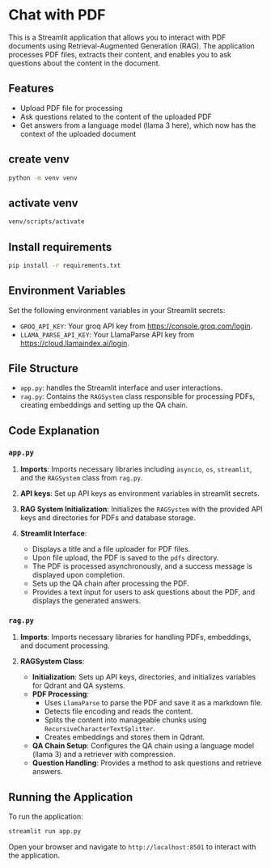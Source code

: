 # Chat with PDF

This is a Streamlit application that allows you to interact with PDF documents using Retrieval-Augmented Generation (RAG). The application processes PDF files, extracts their content, and enables you to ask questions about the content in the document.

## Features

- Upload PDF file for processing
- Ask questions related to the content of the uploaded PDF
- Get answers from a language model (llama 3 here), which now has the context of the uploaded document

## create venv
```bash
python -m venv venv
```
## activate venv
```bash
venv/scripts/activate
```

## Install requirements

```bash
pip install -r requirements.txt
```


## Environment Variables

Set the following environment variables in your Streamlit secrets:

- `GROQ_API_KEY`: Your groq API key from https://console.groq.com/login.
- `LLAMA_PARSE_API_KEY`: Your LlamaParse API key from https://cloud.llamaindex.ai/login.

## File Structure

- `app.py`: handles the Streamlit interface and user interactions.
- `rag.py`: Contains the `RAGSystem` class responsible for processing PDFs, creating embeddings and setting up the QA chain.

## Code Explanation

### `app.py`

1. **Imports**: Imports necessary libraries including `asyncio`, `os`, `streamlit`, and the `RAGSystem` class from `rag.py`.

2. **API keys**: Set up API keys as environment variables in streamlit secrets.

3. **RAG System Initialization**: Initializes the `RAGSystem` with the provided API keys and directories for PDFs and database storage.

4. **Streamlit Interface**:
   - Displays a title and a file uploader for PDF files.
   - Upon file upload, the PDF is saved to the `pdfs` directory.
   - The PDF is processed asynchronously, and a success message is displayed upon completion.
   - Sets up the QA chain after processing the PDF.
   - Provides a text input for users to ask questions about the PDF, and displays the generated answers.



### `rag.py`

1. **Imports**: Imports necessary libraries for handling PDFs, embeddings, and document processing.

2. **RAGSystem Class**:
   - **Initialization**: Sets up API keys, directories, and initializes variables for Qdrant and QA systems.
   - **PDF Processing**: 
     - Uses `LlamaParse` to parse the PDF and save it as a markdown file.
     - Detects file encoding and reads the content.
     - Splits the content into manageable chunks using `RecursiveCharacterTextSplitter`.
     - Creates embeddings and stores them in Qdrant.
   - **QA Chain Setup**: Configures the QA chain using a language model (llama 3) and a retriever with compression.
   - **Question Handling**: Provides a method to ask questions and retrieve answers.

## Running the Application

To run the application:

```bash
streamlit run app.py
```

Open your browser and navigate to `http://localhost:8501` to interact with the application.

